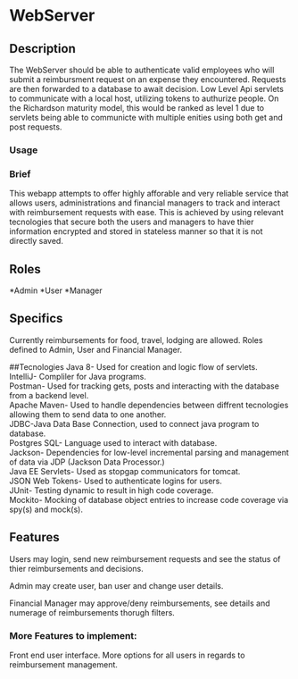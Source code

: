 # WebServer

## Description
The WebServer should be able to authenticate valid employees who will submit a reimbursment request on an expense they encountered. Requests are then forwarded to a database to await decision. Low Level Api servlets to communicate with a local host, utilizing tokens to authurize people. On the Richardson maturity model, this would be ranked as level 1 due to servlets being able to communicte with multiple enities using both get and post requests.
### Usage

### Brief
This webapp attempts to offer highly afforable and very reliable service that allows users, administrations and financial managers to track and interact with reimbursement requests with ease. This is achieved by using relevant tecnologies that secure both the users and managers to have thier information encrypted and stored in  stateless manner so that it is not directly saved. 

## Roles
*Admin
*User
*Manager

## Specifics
Currently  reimbursements for food, travel, lodging are allowed.
Roles defined to Admin, User and Financial Manager.

##Tecnologies
Java 8- Used for creation and logic flow of servlets.
<br />
IntelliJ- Compliler for Java programs.
<br />
Postman- Used for tracking gets, posts and interacting with the database from a backend level.
<br />
Apache Maven- Used to handle dependencies between diffrent tecnologies allowing them to send data to one another.
<br />
JDBC-Java Data Base Connection, used to connect java program to database.
<br />
Postgres SQL- Language used to interact with database.
<br />
Jackson- Dependencies for low-level incremental parsing and management of data via JDP (Jackson Data Processor.)
<br />
Java EE Servlets- Used as stopgap communicators for tomcat.
<br />
JSON Web Tokens- Used to authenticate logins for users.
<br />
JUnit- Testing dynamic to result in high code coverage.
<br />
Mockito- Mocking of database object entries to increase code coverage via spy(s) and mock(s).
<br />

## Features
Users may login, send new reimbursement requests and see the status of thier reimbursements and decisions.
<br />
   

Admin may create user, ban user and change user details.
   <br />
   
Financial Manager may approve/deny reimbursements, see details and numerage of reimbursements thorugh filters.
<br />


### More Features to implement:
Front end user interface.
More options for all users in regards to reimbursement management.
